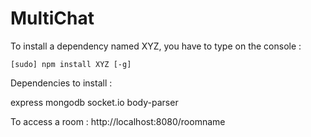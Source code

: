 # MultiChat

To install a dependency named XYZ, you have to type on the console :
```
[sudo] npm install XYZ [-g]
```

Dependencies to install :

express
mongodb
socket.io
body-parser


To access a room : 
http://localhost:8080/roomname

